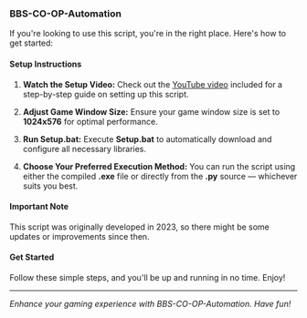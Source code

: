 ### BBS-CO-OP-Automation

If you're looking to use this script, you're in the right place. Here's how to get started:

#### Setup Instructions

1. **Watch the Setup Video:** 
   Check out the [YouTube video](link.txt) included for a step-by-step guide on setting up this script.

2. **Adjust Game Window Size:**
   Ensure your game window size is set to **1024x576** for optimal performance.

3. **Run Setup.bat:**
   Execute **Setup.bat** to automatically download and configure all necessary libraries.

4. **Choose Your Preferred Execution Method:**
   You can run the script using either the compiled **.exe** file or directly from the **.py** source — whichever suits you best.

#### Important Note
This script was originally developed in 2023, so there might be some updates or improvements since then.

#### Get Started
Follow these simple steps, and you'll be up and running in no time. Enjoy!

---

*Enhance your gaming experience with BBS-CO-OP-Automation. Have fun!*
